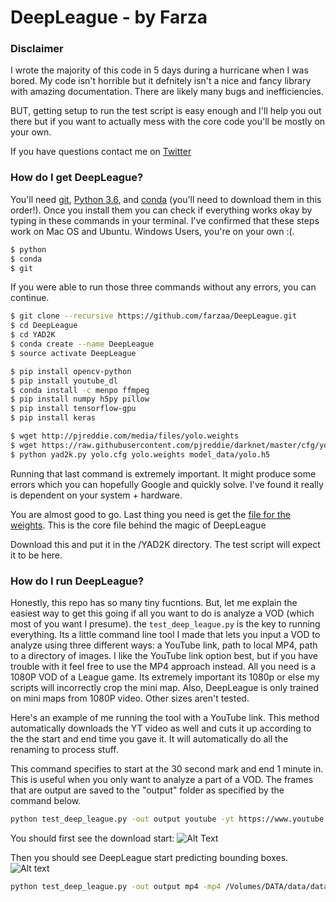 # DeepLeague - by Farza  

### Disclaimer
I wrote the majority of this code in 5 days during a hurricane when I was bored. My code isn't horrible but it defnitely isn't a nice and fancy library with amazing documentation. There are likely many bugs and inefficiencies. 

BUT, getting setup to run the test script is easy enough and I'll help you out there but if you want to actually mess with the core code you'll be mostly on your own. 

If you have questions contact me on [Twitter](https://twitter.com/FarzaTV)

### How do I get DeepLeague?

You'll need [git](https://git-scm.com/book/en/v2/Getting-Started-Installing-Git), [Python 3.6](https://www.python.org/downloads/), and [conda](https://conda.io/docs/user-guide/install/index.html) (you'll need to download them in this order!). Once you install them you can check if everything works okay by typing in these commands in your terminal. I've confirmed that these steps work on Mac OS and Ubuntu. Windows Users, you're on your own :(. 

```sh
$ python
$ conda
$ git
```

If you were able to run those three commands without any errors, you can continue.
```sh
$ git clone --recursive https://github.com/farzaa/DeepLeague.git
$ cd DeepLeague
$ cd YAD2K
$ conda create --name DeepLeague
$ source activate DeepLeague

$ pip install opencv-python
$ pip install youtube_dl
$ conda install -c menpo ffmpeg
$ pip install numpy h5py pillow
$ pip install tensorflow-gpu
$ pip install keras

$ wget http://pjreddie.com/media/files/yolo.weights
$ wget https://raw.githubusercontent.com/pjreddie/darknet/master/cfg/yolo.cfg
$ python yad2k.py yolo.cfg yolo.weights model_data/yolo.h5
```
Running that last command is extremely important. It might produce some errors which you can hopefully Google and quickly solve. I've found it really is dependent on your system + hardware.

You are almost good to go. Last thing you need is get the [file for the weights](https://drive.google.com/open?id=1-r_4Ex3OC-MTcTwNE7xJkdpiSz_3rb8A). This is the core file behind the magic of DeepLeague

Download this and put it in the /YAD2K directory. The test script will expect it to be here.


### How do I run DeepLeague?
Honestly, this repo has so many tiny fucntions. But, let me explain the easiest way to get this going if all you want to do is analyze a VOD (which most of you want I presume). the ```test_deep_league.py``` is the key to running everything. Its a little command line tool I made that lets you input a VOD to analyze using three different ways: a YouTube link, path to local MP4, path to a directory of images. I like the YouTube link option best, but if you have trouble with it feel free to use the MP4 approach instead. All you need is a 1080P VOD of a League game. Its extremely important its 1080p or else my scripts will incorrectly crop the mini map. Also, DeepLeague is only trained on mini maps from 1080P video. Other sizes aren't tested.

Here's an example of me running the tool with a YouTube link. This method automatically downloads the YT video as well and cuts it up according to the the start and end time you gave it. It will automatically do all the renaming to process stuff. 

This command specifies to start at the 30 second mark and end 1 minute in. This is useful when you only want to analyze a part of a VOD. The frames that are output are saved to the "output" folder as specified by the command below.

```sh
python test_deep_league.py -out output youtube -yt https://www.youtube.com/watch?v=vPwZW1FvtWA -yt_path /output -start 0:00:30 -end 0:01:00
```

You should first see the download start:
![Alt Text](https://media.giphy.com/media/l49JQHcc04ZyYX3t6/giphy.gif)

Then you should see DeepLeague start predicting bounding boxes. 
![Alt text](https://media.giphy.com/media/3oFzlYZnMiO1wSsc0g/giphy.gif)


```sh
python test_deep_league.py -out output mp4 -mp4 /Volumes/DATA/data/data/C9_CLG_G_2_MARCH_12_2017/vod.mp4
```


